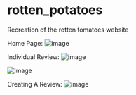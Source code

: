 # rotten_potatoes
Recreation of the rotten tomatoes website

Home Page:
![image](https://user-images.githubusercontent.com/29767233/48733803-7e689500-ebf8-11e8-9509-7b166cc1bd29.png)

Individual Review:
![image](https://user-images.githubusercontent.com/29767233/48734009-09498f80-ebf9-11e8-9dfe-5dccdbd11ded.png)

![image](https://user-images.githubusercontent.com/29767233/48734027-16ff1500-ebf9-11e8-839e-067e62cb89f0.png)

Creating A Review:
![image](https://user-images.githubusercontent.com/29767233/48734037-254d3100-ebf9-11e8-843b-b41ff778ae0a.png)
